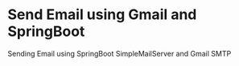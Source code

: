 # Send Email using Gmail and SpringBoot
Sending Email using SpringBoot SimpleMailServer and Gmail SMTP
